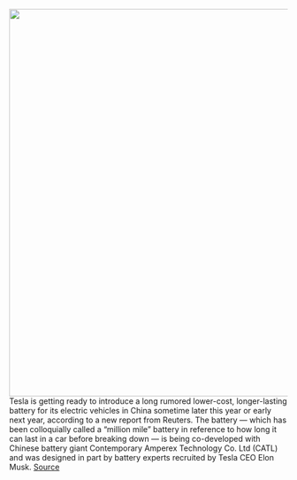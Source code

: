 <img src='https://cdn.vox-cdn.com/thumbor/JCOA26qP0gPWFvyktiisazfRWBU=/0x0:2040x1360/1200x800/filters:focal(857x517:1183x843)/cdn.vox-cdn.com/uploads/chorus_image/image/66797901/tesla_model_3_0638.0.jpg' width='700px' /><br/>
Tesla is getting ready to introduce a long rumored lower-cost, longer-lasting battery for its electric vehicles in China sometime later this year or early next year, according to a new report from Reuters. The battery — which has been colloquially called a “million mile” battery in reference to how long it can last in a car before breaking down — is being co-developed with Chinese battery giant Contemporary Amperex Technology Co. Ltd (CATL) and was designed in part by battery experts recruited by Tesla CEO Elon Musk.
<a href='https://www.theverge.com/2020/5/14/21258650/tesla-million-mile-battery-catl-china-kilowatt-hour-cost-range-improvement'> Source <a/>